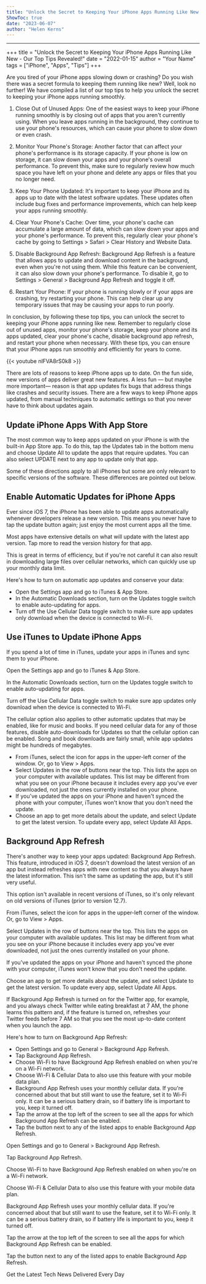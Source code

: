 ```yaml
---
title: "Unlock the Secret to Keeping Your iPhone Apps Running Like New - Our Top Tips Revealed!"
ShowToc: true 
date: "2023-06-07"
author: "Helen Kerns"
---
```

*****
+++
title = "Unlock the Secret to Keeping Your iPhone Apps Running Like New - Our Top Tips Revealed!"
date = "2022-01-15"
author = "Your Name"
tags = ["iPhone", "Apps", "Tips"]
+++

Are you tired of your iPhone apps slowing down or crashing? Do you wish there was a secret formula to keeping them running like new? Well, look no further! We have compiled a list of our top tips to help you unlock the secret to keeping your iPhone apps running smoothly.

1. Close Out of Unused Apps: One of the easiest ways to keep your iPhone running smoothly is by closing out of apps that you aren't currently using. When you leave apps running in the background, they continue to use your phone's resources, which can cause your phone to slow down or even crash.

2. Monitor Your Phone's Storage: Another factor that can affect your phone's performance is its storage capacity. If your phone is low on storage, it can slow down your apps and your phone's overall performance. To prevent this, make sure to regularly review how much space you have left on your phone and delete any apps or files that you no longer need.

3. Keep Your Phone Updated: It's important to keep your iPhone and its apps up to date with the latest software updates. These updates often include bug fixes and performance improvements, which can help keep your apps running smoothly.

4. Clear Your Phone's Cache: Over time, your phone's cache can accumulate a large amount of data, which can slow down your apps and your phone's performance. To prevent this, regularly clear your phone's cache by going to Settings > Safari > Clear History and Website Data.

5. Disable Background App Refresh: Background App Refresh is a feature that allows apps to update and download content in the background, even when you're not using them. While this feature can be convenient, it can also slow down your phone's performance. To disable it, go to Settings > General > Background App Refresh and toggle it off.

6. Restart Your Phone: If your phone is running slowly or if your apps are crashing, try restarting your phone. This can help clear up any temporary issues that may be causing your apps to run poorly.

In conclusion, by following these top tips, you can unlock the secret to keeping your iPhone apps running like new. Remember to regularly close out of unused apps, monitor your phone's storage, keep your phone and its apps updated, clear your phone's cache, disable background app refresh, and restart your phone when necessary. With these tips, you can ensure that your iPhone apps run smoothly and efficiently for years to come.

{{< youtube nlFVA8rS0k8 >}} 




There are lots of reasons to keep iPhone apps up to date. On the fun side, new versions of apps deliver great new features. A less fun — but maybe more important— reason is that app updates fix bugs that address things like crashes and security issues. There are a few ways to keep iPhone apps updated, from manual techniques to automatic settings so that you never have to think about updates again.

 
##   Update iPhone Apps With App Store  
 

The most common way to keep apps updated on your iPhone is with the built-in App Store app. To do this, tap the Updates tab in the bottom menu and choose Update All to update the apps that require updates. You can also select UPDATE next to any app to update only that app.

 
Some of these directions apply to all iPhones but some are only relevant to specific versions of the software. These differences are pointed out below.
 
##   Enable Automatic Updates for iPhone Apps  
 

Ever since iOS 7, the iPhone has been able to update apps automatically whenever developers release a new version. This means you never have to tap the update button again; just enjoy the most current apps all the time.

 
Most apps have extensive details on what will update with the latest app version. Tap more to read the version history for that app.
 

This is great in terms of efficiency, but if you're not careful it can also result in downloading large files over cellular networks, which can quickly use up your monthly data limit.

 

Here's how to turn on automatic app updates and conserve your data:

 
- Open the Settings app and go to iTunes & App Store.
 - In the Automatic Downloads section, turn on the Updates toggle switch to enable auto-updating for apps.
 - Turn off the Use Cellular Data toggle switch to make sure app updates only download when the device is connected to Wi-Fi.

 
##   Use iTunes to Update iPhone Apps  
 

If you spend a lot of time in iTunes, update your apps in iTunes and sync them to your iPhone.

 

Open the Settings app and go to iTunes & App Store.

 

In the Automatic Downloads section, turn on the Updates toggle switch to enable auto-updating for apps.

 

Turn off the Use Cellular Data toggle switch to make sure app updates only download when the device is connected to Wi-Fi.

 
The cellular option also applies to other automatic updates that may be enabled, like for music and books. If you need cellular data for any of those features, disable auto-downloads for Updates so that the cellular option can be enabled. Song and book downloads are fairly small, while app updates might be hundreds of megabytes.
 
- From iTunes, select the icon for apps in the upper-left corner of the window. Or, go to View > Apps.
 - Select Updates in the row of buttons near the top. This lists the apps on your computer with available updates. This list may be different from what you see on your iPhone because it includes every app you've ever downloaded, not just the ones currently installed on your phone.
 - If you've updated the apps on your iPhone and haven't synced the phone with your computer, iTunes won't know that you don't need the update.
 - Choose an app to get more details about the update, and select Update to get the latest version. To update every app, select Update All Apps.

 
##   Background App Refresh  
 

There's another way to keep your apps updated: Background App Refresh. This feature, introduced in iOS 7, doesn't download the latest version of an app but instead refreshes apps with new content so that you always have the latest information. This isn't the same as updating the app, but it's still very useful.

 
This option isn't available in recent versions of iTunes, so it's only relevant on old versions of iTunes (prior to version 12.7).
 

From iTunes, select the icon for apps in the upper-left corner of the window. Or, go to View > Apps.

 

Select Updates in the row of buttons near the top. This lists the apps on your computer with available updates. This list may be different from what you see on your iPhone because it includes every app you've ever downloaded, not just the ones currently installed on your phone.

 
If you've updated the apps on your iPhone and haven't synced the phone with your computer, iTunes won't know that you don't need the update.
 

Choose an app to get more details about the update, and select Update to get the latest version. To update every app, select Update All Apps.

 

If Background App Refresh is turned on for the Twitter app, for example, and you always check Twitter while eating breakfast at 7 AM, the phone learns this pattern and, if the feature is turned on, refreshes your Twitter feeds before 7 AM so that you see the most up-to-date content when you launch the app.

 

Here's how to turn on Background App Refresh:

 
- Open Settings and go to General > Background App Refresh.
 - Tap Background App Refresh.
 - Choose Wi-Fi to have Background App Refresh enabled on when you're on a Wi-Fi network.
 - Choose Wi-Fi & Cellular Data to also use this feature with your mobile data plan.
 - Background App Refresh uses your monthly cellular data. If you're concerned about that but still want to use the feature, set it to Wi-Fi only. It can be a serious battery drain, so if battery life is important to you, keep it turned off.
 - Tap the arrow at the top left of the screen to see all the apps for which Background App Refresh can be enabled.
 - Tap the button next to any of the listed apps to enable Background App Refresh.

 

Open Settings and go to General > Background App Refresh.

 

Tap Background App Refresh.

 

Choose Wi-Fi to have Background App Refresh enabled on when you're on a Wi-Fi network.

 

Choose Wi-Fi & Cellular Data to also use this feature with your mobile data plan.

 
Background App Refresh uses your monthly cellular data. If you're concerned about that but still want to use the feature, set it to Wi-Fi only. It can be a serious battery drain, so if battery life is important to you, keep it turned off.
 

Tap the arrow at the top left of the screen to see all the apps for which Background App Refresh can be enabled.

 

Tap the button next to any of the listed apps to enable Background App Refresh.

 

Get the Latest Tech News Delivered Every Day





